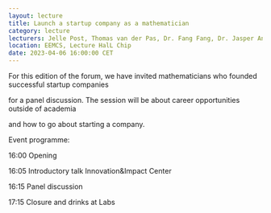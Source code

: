 ```yaml
---
layout: lecture
title: Launch a startup company as a mathematician
category: lecture
lecturers: Jelle Post, Thomas van der Pas, Dr. Fang Fang, Dr. Jasper Anderluh
location: EEMCS, Lecture HalL Chip
date: 2023-04-06 16:00:00 CET
---
```


For this edition of the forum, we have invited mathematicians who founded successful startup companies

for a panel discussion. The session will be about career opportunities outside of academia 

and how to go about starting a company. 

Event programme:

16:00 Opening

16:05 Introductory talk Innovation&Impact Center

16:15 Panel discussion

17:15 Closure and drinks at Labs
